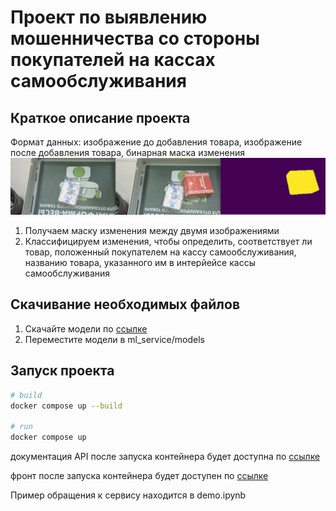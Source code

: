 # Проект по выявлению мошенничества со стороны покупателей на кассах самообслуживания

## Краткое описание проекта 

Формат данных: изображение до добавления товара, изображение после добавления товара, бинарная маска изменения ![data_sample](preview/data_sample.png)

1. Получаем маску изменения между двумя изображениями
2. Классифицируем изменения, чтобы определить, соответствует ли товар, положенный покупателем на кассу самообслуживания, названию товара, указанного им в интерйейсе кассы самообслуживания

## Скачивание необходимых файлов

1. Скачайте модели по [ссылке](https://drive.google.com/drive/folders/1H61bM1Q2QagrBMJiPrk0qrGBIBUZs3MZ?usp=sharing)
2. Переместите модели в ml_service/models

## Запуск проекта

```sh
# build
docker compose up --build

# run
docker compose up
```
документация API после запуска контейнера будет доступна по [ссылке](http://localhost:8000/docs)

фронт после запуска контейнера будет доступен по [ссылке](http://localhost:3001)

Пример обращения к сервису находится в demo.ipynb